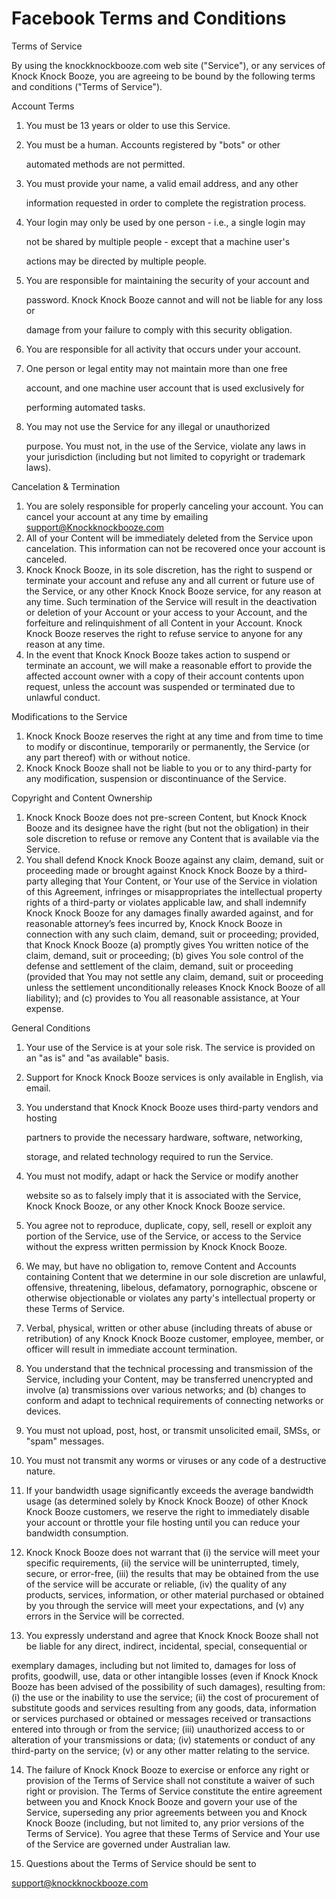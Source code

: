 # Facebook Terms and Conditions

Terms of Service

By using the knockknockbooze.com web site \("Service"\), or any services of Knock Knock Booze, you are agreeing to be bound by the following terms and conditions \("Terms of Service"\).

Account Terms

1. You must be 13 years or older to use this Service.
2. You must be a human. Accounts registered by "bots" or other

   automated methods are not permitted.

3. You must provide your name, a valid email address, and any other

   information requested in order to complete the registration process.

4. Your login may only be used by one person - i.e., a single login may

   not be shared by multiple people - except that a machine user's

   actions may be directed by multiple people.

5. You are responsible for maintaining the security of your account and

   password. Knock Knock Booze cannot and will not be liable for any loss or

   damage from your failure to comply with this security obligation.

6. You are responsible for all activity that occurs under your account.
7. One person or legal entity may not maintain more than one free

   account, and one machine user account that is used exclusively for

   performing automated tasks.

8. You may not use the Service for any illegal or unauthorized

   purpose. You must not, in the use of the Service, violate any laws in your jurisdiction \(including but not limited to copyright or trademark laws\).

Cancelation & Termination

1. You are solely responsible for properly canceling your account. You can cancel your account at any time by emailing support@Knockknockbooze.com
2. All of your Content will be immediately deleted from the Service upon cancelation. This information can not be recovered once your account is canceled.
3. Knock Knock Booze, in its sole discretion, has the right to suspend or terminate your account and refuse any and all current or future use of the Service, or any other Knock Knock Booze service, for any reason at any time. Such termination of the Service will result in the deactivation or deletion of your Account or your access to your Account, and the forfeiture and relinquishment of all Content in your Account. Knock Knock Booze reserves the right to refuse service to anyone for any reason at any time.
4. In the event that Knock Knock Booze takes action to suspend or terminate an account, we will make a reasonable effort to provide the affected account owner with a copy of their account contents upon request, unless the account was suspended or terminated due to unlawful conduct.

Modifications to the Service

1. Knock Knock Booze reserves the right at any time and from time to time to modify or discontinue, temporarily or permanently, the Service \(or any part thereof\) with or without notice.
2. Knock Knock Booze shall not be liable to you or to any third-party for any modification, suspension or discontinuance of the Service.

Copyright and Content Ownership

1. Knock Knock Booze does not pre-screen Content, but Knock Knock Booze and its designee have the right \(but not the obligation\) in their sole discretion to refuse or remove any Content that is available via the Service.
2. You shall defend Knock Knock Booze against any claim, demand, suit or proceeding made or brought against Knock Knock Booze by a third-party alleging that Your Content, or Your use of the Service in violation of this Agreement, infringes or misappropriates the intellectual property rights of a third-party or violates applicable law, and shall indemnify Knock Knock Booze for any damages finally awarded against, and for reasonable attorney’s fees incurred by, Knock Knock Booze in connection with any such claim, demand, suit or proceeding; provided, that Knock Knock Booze \(a\) promptly gives You written notice of the claim, demand, suit or proceeding; \(b\) gives You sole control of the defense and settlement of the claim, demand, suit or proceeding \(provided that You may not settle any claim, demand, suit or proceeding unless the settlement unconditionally releases Knock Knock Booze of all liability\); and \(c\) provides to You all reasonable assistance, at Your expense.

General Conditions

1. Your use of the Service is at your sole risk. The service is provided on an "as is" and "as available" basis.
2. Support for Knock Knock Booze services is only available in English, via email.
3. You understand that Knock Knock Booze uses third-party vendors and hosting

   partners to provide the necessary hardware, software, networking,

   storage, and related technology required to run the Service.

4. You must not modify, adapt or hack the Service or modify another

   website so as to falsely imply that it is associated with the Service, Knock Knock Booze, or any other Knock Knock Booze service.

5. You agree not to reproduce, duplicate, copy, sell, resell or exploit any portion of the Service, use of the Service, or access to the Service without the express written permission by Knock Knock Booze.
6. We may, but have no obligation to, remove Content and Accounts containing Content that we determine in our sole discretion are unlawful, offensive, threatening, libelous, defamatory, pornographic, obscene or otherwise objectionable or violates any party's intellectual property or these Terms of Service.
7. Verbal, physical, written or other abuse \(including threats of abuse or retribution\) of any Knock Knock Booze customer, employee, member, or officer will result in immediate account termination.
8. You understand that the technical processing and transmission of the Service, including your Content, may be transferred unencrypted and involve \(a\) transmissions over various networks; and \(b\) changes to conform and adapt to technical requirements of connecting networks or devices.
9. You must not upload, post, host, or transmit unsolicited email, SMSs, or "spam" messages.

10. You must not transmit any worms or viruses or any code of a destructive nature.

11. If your bandwidth usage significantly exceeds the average bandwidth usage \(as determined solely by Knock Knock Booze\) of other Knock Knock Booze customers, we reserve the right to immediately disable your account or throttle your file hosting until you can reduce your bandwidth consumption.

12. Knock Knock Booze does not warrant that \(i\) the service will meet your specific requirements, \(ii\) the service will be uninterrupted, timely, secure, or error-free, \(iii\) the results that may be obtained from the use of the service will be accurate or reliable, \(iv\) the quality of any products, services, information, or other material purchased or obtained by you through the service will meet your expectations, and \(v\) any errors in the Service will be corrected.

13. You expressly understand and agree that Knock Knock Booze shall not be liable for any direct, indirect, incidental, special, consequential or

exemplary damages, including but not limited to, damages for loss of profits, goodwill, use, data or other intangible losses \(even if Knock Knock Booze has been advised of the possibility of such damages\), resulting from: \(i\) the use or the inability to use the service; \(ii\) the cost of procurement of substitute goods and services resulting from any goods, data, information or services purchased or obtained or messages received or transactions entered into through or from the service; \(iii\) unauthorized access to or alteration of your transmissions or data; \(iv\) statements or conduct of any third-party on the service; \(v\) or any other matter relating to the service.

14. The failure of Knock Knock Booze to exercise or enforce any right or provision of the Terms of Service shall not constitute a waiver of such right or provision. The Terms of Service constitute the entire agreement between you and Knock Knock Booze and govern your use of the Service, superseding any prior agreements between you and Knock Knock Booze \(including, but not limited to, any prior versions of the Terms of Service\). You agree that these Terms of Service and Your use of the Service are governed under Australian law.

15. Questions about the Terms of Service should be sent to

support@knockknockbooze.com

